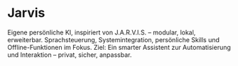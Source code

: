 # Jarvis
Eigene persönliche KI, inspiriert von J.A.R.V.I.S. – modular, lokal, erweiterbar. Sprachsteuerung, Systemintegration, persönliche Skills und Offline-Funktionen im Fokus. Ziel: Ein smarter Assistent zur Automatisierung und Interaktion – privat, sicher, anpassbar.
